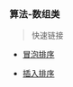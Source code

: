 ### 算法-数组类

> 快速链接

 - [冒泡排序](./src/main/java/com/liangdi/algorithm/array/BubbleSort.java)
 
 - [插入排序](./src/main/java/com/liangdi/algorithm/array/InsertSort.java)